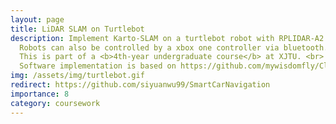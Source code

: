 ```yaml
---
layout: page
title: LiDAR SLAM on Turtlebot
description: Implement Karto-SLAM on a turtlebot robot with RPLIDAR-A2.
  Robots can also be controlled by a xbox one controller via bluetooth. <br>
  This is part of a <b>4th-year undergraduate course</b> at XJTU. <br>
  Software implementation is based on https://github.com/mywisdomfly/Clean-robot-turtlebot3
img: /assets/img/turtlebot.gif
redirect: https://github.com/siyuanwu99/SmartCarNavigation
importance: 8
category: coursework
---
```

